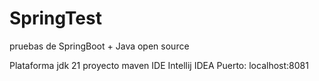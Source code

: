 # SpringTest
pruebas de SpringBoot + Java open source

Plataforma jdk 21 proyecto maven
IDE Intellij IDEA
Puerto: localhost:8081
